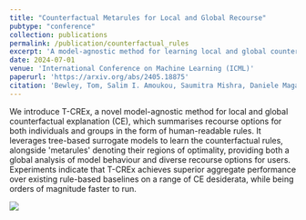 ```yaml
---
title: "Counterfactual Metarules for Local and Global Recourse"
pubtype: "conference"
collection: publications
permalink: /publication/counterfactual_rules
excerpt: 'A model-agnostic method for learning local and global counterfactual explanations in the form of generalised rules.'
date: 2024-07-01
venue: 'International Conference on Machine Learning (ICML)'
paperurl: 'https://arxiv.org/abs/2405.18875'
citation: 'Bewley, Tom, Salim I. Amoukou, Saumitra Mishra, Daniele Magazzeni, and Manuela Veloso. &quot;Counterfactual Metarules for Local and Global Recourse&quot; <i>International Conference on Machine Learning (ICML)</i>. 2024.'
---
```

We introduce T-CREx, a novel model-agnostic method for local and global counterfactual explanation (CE), which summarises recourse options for both individuals and groups in the form of human-readable rules. It leverages tree-based surrogate models to learn the counterfactual rules, alongside 'metarules' denoting their regions of optimality, providing both a global analysis of model behaviour and diverse recourse options for users. Experiments indicate that T-CREx achieves superior aggregate performance over existing rule-based baselines on a range of CE desiderata, while being orders of magnitude faster to run.

![](http://tombewley.com/images/TripleTree_poster.png)


